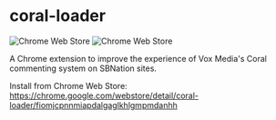 # coral-loader

![Chrome Web Store](https://img.shields.io/chrome-web-store/users/fiomjcpnnmiapdalgaglkhlgmpmdanhh?style=flat-square) ![Chrome Web Store](https://img.shields.io/chrome-web-store/stars/fiomjcpnnmiapdalgaglkhlgmpmdanhh)

A Chrome extension to improve the experience of Vox Media's Coral commenting system on SBNation sites.

Install from Chrome Web Store:
https://chrome.google.com/webstore/detail/coral-loader/fiomjcpnnmiapdalgaglkhlgmpmdanhh
